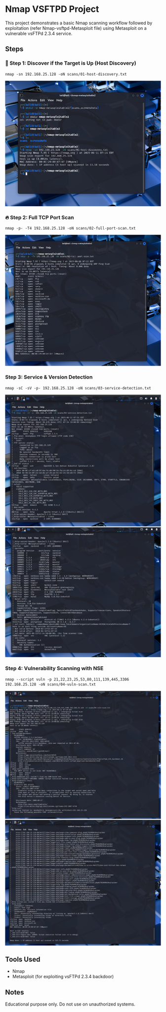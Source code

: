 # Nmap VSFTPD Project

This project demonstrates a basic Nmap scanning workflow followed by exploitation (refer Nmap-vsftpd-Metasploit file) using Metasploit on a vulnerable vsFTPd 2.3.4 service.

## Steps

### 🚀 Step 1: Discover if the Target is Up (Host Discovery)
```
nmap -sn 192.168.25.128 -oN scans/01-host-discovery.txt
```
![Host Discovery](screenshots/kali1.png)

### 🔥 Step 2: Full TCP Port Scan
```
nmap -p- -T4 192.168.25.128 -oN scans/02-full-port-scan.txt
```
![Full Port Scan](screenshots/kali2.png)

### Step 3: Service & Version Detection
```
nmap -sC -sV -p- 192.168.25.128 -oN scans/03-service-detection.txt
```
![Service Detection](screenshots/kali3.png)
![Service Detection](screenshots/kali4.png)

### Step 4: Vulnerability Scanning with NSE
```
nmap --script vuln -p 21,22,23,25,53,80,111,139,445,3306 192.168.25.128 -oN scans/04-vuln-scan.txt
```
![Vulnerability Scan](screenshots/kali5.png)
![Vulnerability Scan](screenshots/kali6.png)

## Tools Used

- Nmap
- Metasploit (for exploiting vsFTPd 2.3.4 backdoor)

## Notes

Educational purpose only. Do not use on unauthorized systems.
